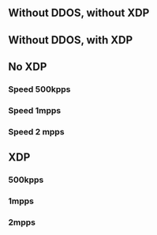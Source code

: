 
## **Without DDOS, without XDP**

## **Without DDOS, with XDP**

## No XDP

### Speed 500kpps

### Speed 1mpps

### Speed 2 mpps




## XDP


### 500kpps

### 1mpps

### 2mpps

